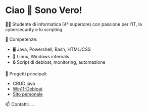 # Ciao 👋 Sono Vero!

👨‍💻 Studente di informatica (4ª superiore) con passione per l’IT, la cybersecurity e lo scripting.

🔧 Competenze:
- 🖥️ Java, Powershell, Bash, HTML/CSS
- 🐧 Linux, Windows internals
- 🔒 Script di debloat, monitoring, automazione

📌 Progetti principali:
- CRUD java
- [Win11-Debloat]([https://github.com/vero-sh/win11Debloat](https://github.com/vero-sh/veroRepo/tree/main/testPS))
- [Sito personale](https://github.com/vero-sh/htmlproject)

📫 Contatti: ...
